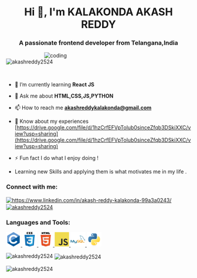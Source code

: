 
<h1 align="center">Hi 👋, I'm KALAKONDA AKASH REDDY</h1>
<h3 align="center">A passionate frontend developer from Telangana,India</h3>
<img align="right" alt="coding" width="400"src="https://camo.githubusercontent.com/34e862d9def27d69ab19996e862d6571a6d8bd7aa4d1a17bb07ba4fc0a0752e0/68747470733a2f2f6861636b2e636f64696e67626c6f636b732e636f6d2f5f6e7578742f696d672f6d61696e6769662e313634363032312e676966">

<p align="left"> <img src="https://komarev.com/ghpvc/?username=akashreddy2524&label=Profile%20views&color=0e75b6&style=flat" alt="akashreddy2524" /> </p>

<p align="left"> <a href="https://twitter.com/" target="blank"><img src="https://img.shields.io/twitter/follow/?logo=twitter&style=for-the-badge" alt="" /></a> </p>

- 🌱 I’m currently learning **React JS**

- 💬 Ask me about **HTML,CSS,JS,PYTHON**

- 📫 How to reach me **akashreddykalakonda@gmail.com**

- 📄 Know about my experiences [https://drive.google.com/file/d/1hzCrfEFVpTolub0sinceZfqb3DSkiXXC/view?usp=sharing](https://drive.google.com/file/d/1hzCrfEFVpTolub0sinceZfqb3DSkiXXC/view?usp=sharing)
- ⚡ Fun fact I do what I enjoy doing !
- Learning new Skills and applying them is what motivates me in my life .


<h3 align="left">Connect with me:</h3>
<p align="left">
<a href="https://linkedin.com/in/https://www.linkedin.com/in/akash-reddy-kalakonda-99a3a0243/" target="blank"><img align="center" src="https://raw.githubusercontent.com/rahuldkjain/github-profile-readme-generator/master/src/images/icons/Social/linked-in-alt.svg" alt="https://www.linkedin.com/in/akash-reddy-kalakonda-99a3a0243/" height="30" width="40" /></a>
<a href="https://instagram.com/akashreddy2524" target="blank"><img align="center" src="https://raw.githubusercontent.com/rahuldkjain/github-profile-readme-generator/master/src/images/icons/Social/instagram.svg" alt="akashreddy2524" height="30" width="40" /></a>
</p>

<h3 align="left">Languages and Tools:</h3>
<p align="left"> <a href="https://www.cprogramming.com/" target="_blank" rel="noreferrer"> <img src="https://raw.githubusercontent.com/devicons/devicon/master/icons/c/c-original.svg" alt="c" width="40" height="40"/> </a> <a href="https://www.w3schools.com/css/" target="_blank" rel="noreferrer"> <img src="https://raw.githubusercontent.com/devicons/devicon/master/icons/css3/css3-original-wordmark.svg" alt="css3" width="40" height="40"/> </a> <a href="https://www.w3.org/html/" target="_blank" rel="noreferrer"> <img src="https://raw.githubusercontent.com/devicons/devicon/master/icons/html5/html5-original-wordmark.svg" alt="html5" width="40" height="40"/> </a> <a href="https://developer.mozilla.org/en-US/docs/Web/JavaScript" target="_blank" rel="noreferrer"> <img src="https://raw.githubusercontent.com/devicons/devicon/master/icons/javascript/javascript-original.svg" alt="javascript" width="40" height="40"/> </a> <a href="https://www.mysql.com/" target="_blank" rel="noreferrer"> <img src="https://raw.githubusercontent.com/devicons/devicon/master/icons/mysql/mysql-original-wordmark.svg" alt="mysql" width="40" height="40"/> </a> <a href="https://www.python.org" target="_blank" rel="noreferrer"> <img src="https://raw.githubusercontent.com/devicons/devicon/master/icons/python/python-original.svg" alt="python" width="40" height="40"/> </a> </p>

<p><img align="left" src="https://github-readme-stats.vercel.app/api/top-langs?username=akashreddy2524&show_icons=true&locale=en&layout=compact" alt="akashreddy2524" /></p>

<p>&nbsp;<img align="center" src="https://github-readme-stats.vercel.app/api?username=akashreddy2524&show_icons=true&locale=en" alt="akashreddy2524" /></p>

<p><img align="center" src="https://github-readme-streak-stats.herokuapp.com/?user=akashreddy2524&" alt="akashreddy2524" /></p>

